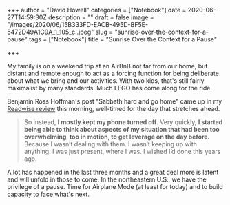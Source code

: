 +++
author = "David Howell"
categories = ["Notebook"]
date = 2020-06-27T14:59:30Z
description = ""
draft = false
image = "/images/2020/06/15B333FD-EACB-495D-BF5E-5472D49A1C9A_1_105_c..jpeg"
slug = "sunrise-over-the-context-for-a-pause"
tags = ["Notebook"]
title = "Sunrise Over the Context for a Pause"

+++


My family is on a weekend trip at an AirBnB not far from our home, but distant and remote enough to act as a forcing function for being deliberate about what we bring and our activities. With two kids, that's still fairly maximalist by many standards. Much LEGO has come along for the ride.

Benjamin Ross Hoffman's post "Sabbath hard and go home" came up in my [Readwise review](http://readwise.io) this morning, well-timed for the day that stretches ahead.

> So instead, **I mostly kept my phone turned off**. Very quickly, **I started being able to think about aspects of my situation that had been too overwhelming, too in motion, to get leverage on the day before.** Because I wasn’t dealing with them. I wasn’t keeping up with anything. I was just present, where I was. I wished I’d done this years ago.

A lot has happened in the last three months and a great deal more is latent and will unfold in those to come. In the northeastern U.S., we have the privilege of a pause. Time for Airplane Mode (at least for today) and to build capacity to face what's next.

